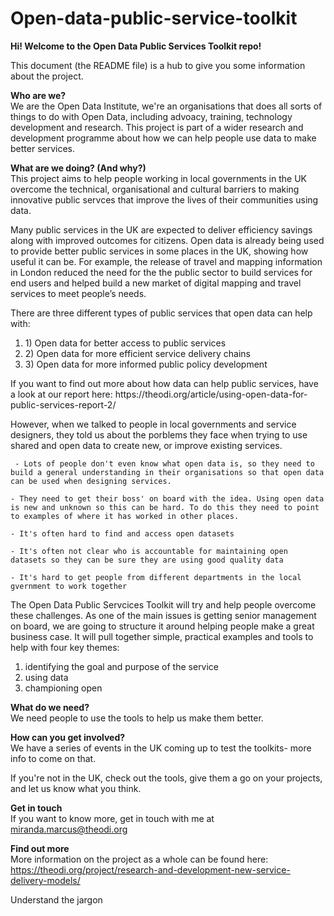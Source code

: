 # Open-data-public-service-toolkit


<b>Hi! Welcome to the Open Data Public Services Toolkit repo! </b><br>

This document (the README file) is a hub to give you some information about the project. 

<b>Who are we?</b><br>
We are the Open Data Institute, we're an organisations that does all sorts of things to do with Open Data, including advoacy, training, technology development and research. This project is part of a wider research and development programme about how we can help people use data to make better services. 

<b>What are we doing? (And why?)</b><br>
This project aims to help people working in local governments in the UK overcome the technical, organisational and cultural barriers to making innovative public servces that improve the lives of their communities using data. 

Many public services in the UK are expected to deliver efficiency savings along with improved outcomes for citizens. Open data is already being used to provide better public services in some places in the UK, showing how useful it can be. For example, the release of travel and mapping information in London reduced the need for the the public sector to build services for end users and helped build a new market of digital mapping and travel services to meet people’s needs.

There are three different types of public services that open data can help with:
<ol>
  <li>1) Open data for better access to public services</li>
  <li>2) Open data for more efficient service delivery chains</li>
  <li>3) Open data for more informed public policy development </li>
</ol>
If you want to find out more about how data can help public services, have a look at our report here: https://theodi.org/article/using-open-data-for-public-services-report-2/

However, when we talked to people in local governments and service designers, they told us about the porblems they face when trying to use shared and open data to create new, or improve existing services. 

     - Lots of people don't even know what open data is, so they need to build a general understanding in their organisations so that open data can be used when designing services.

    - They need to get their boss' on board with the idea. Using open data is new and unknown so this can be hard. To do this they need to point to examples of where it has worked in other places.

    - It's often hard to find and access open datasets

    - It's often not clear who is accountable for maintaining open datasets so they can be sure they are using good quality data

    - It's hard to get people from different departments in the local gvernment to work together

The Open Data Public Servcices Toolkit will try and help people overcome these challenges. As one of the main issues is getting senior management on board, we are going to structure it around helping people make a great business case. It will pull together simple, practical examples and tools to help with four key themes: 

1) identifying the goal and purpose of the service
2) using data 
3) championing open 


<b>What do we need?</b><br>
We need people to use the tools to help us make them better. 

<b>How can you get involved?</b><br>
We have a series of events in the UK coming up to test the toolkits- more info to come on that. 

If you're not in the UK, check out the tools, give them a go on your projects, and let us know what you think. 

<b>Get in touch</b><br>
If you want to know more, get in touch with me at miranda.marcus@theodi.org

<b>Find out more</b><br>
More information on the project as a whole can be found here: https://theodi.org/project/research-and-development-new-service-delivery-models/


Understand the jargon





